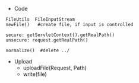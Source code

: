 
- Code
```
FileUtils  FileInputStream
newFile()   #create file, if input is controlled
```

```
secure: getServletContext().getRealPath() 
unsecure: request.getRealPath()
```

```
normalize()  #delete ../
```
- Upload
  - uploadFile(Request, Path)
  - write(file)
